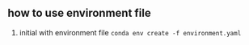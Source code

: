 ## how to use environment file
1. initial with environment file
```conda env create -f environment.yaml```
